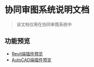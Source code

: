 # 协同审图系统说明文档

> 该文档仅用在协同审图系统中

## 功能预览
- [Revit端插件预览](./func-overview/revit)
- [AutoCAD端插件预览](./func-overview/cad)